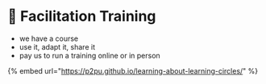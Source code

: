 # 🚧 Facilitation Training

* we have a course
* use it, adapt it, share it
* pay us to run a training online or in person



{% embed url="https://p2pu.github.io/learning-about-learning-circles/" %}



